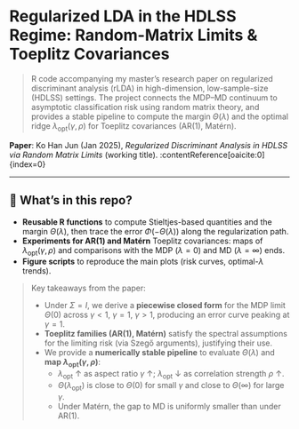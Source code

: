 # Regularized LDA in the HDLSS Regime: Random-Matrix Limits & Toeplitz Covariances

> R code accompanying my master’s research paper on regularized discriminant analysis (rLDA) in high-dimension, low-sample-size (HDLSS) settings. The project connects the MDP–MD continuum to asymptotic classification risk using random matrix theory, and provides a stable pipeline to compute the margin $\Theta(\lambda)$ and the optimal ridge $\lambda_{\text{opt}}(\gamma,\rho)$ for Toeplitz covariances (AR(1), Matérn).

**Paper**: Ko Han Jun (Jan 2025), *Regularized Discriminant Analysis in HDLSS via Random Matrix Limits* (working title). :contentReference[oaicite:0]{index=0}

---

## 🚀 What’s in this repo?

- **Reusable R functions** to compute Stieltjes-based quantities and the margin
  $\Theta(\lambda)$, then trace the error $\Phi(-\Theta(\lambda))$ along the regularization path.
- **Experiments for AR(1) and Matérn** Toeplitz covariances: maps of $\lambda_{\text{opt}}(\gamma,\rho)$
  and comparisons with the MDP ($\lambda=0$) and MD ($\lambda=\infty$) ends.
- **Figure scripts** to reproduce the main plots (risk curves, optimal-$\lambda$ trends).

> Key takeaways from the paper:
> - Under $\Sigma=I$, we derive a **piecewise closed form** for the MDP limit $\Theta(0)$ across $\gamma<1$, $\gamma=1$, $\gamma>1$, producing an error curve peaking at $\gamma=1$.
> - **Toeplitz families (AR(1), Matérn)** satisfy the spectral assumptions for the limiting risk (via Szegő arguments), justifying their use.
> - We provide a **numerically stable pipeline** to evaluate $\Theta(\lambda)$ and **map $\lambda_{\text{opt}}(\gamma,\rho)$**:
>   - $\lambda_{\text{opt}}$ ↑ as aspect ratio $\gamma$ ↑; $\lambda_{\text{opt}}$ ↓ as correlation strength $\rho$ ↑.
>   - $\Theta(\lambda_{\text{opt}})$ is close to $\Theta(0)$ for small $\gamma$ and close to $\Theta(\infty)$ for large $\gamma$.
>   - Under Matérn, the gap to MD is uniformly smaller than under AR(1).
